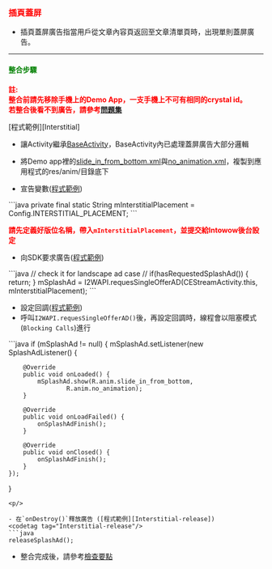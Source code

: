 ﻿<h3 id='interstitialsplash' style='color:red'>插頁蓋屏</h3>

- 插頁蓋屏廣告指當用戶從文章內容頁返回至文章清單頁時，出現單則蓋屏廣告。

---------------------------------------

<h4 id='interstitialsplash-1' style='color:green'>整合步驟</h4>

<span style='font-weight: bold;color:red'>
註:
</span>
<br/>
<span style='font-weight: bold;color:red'>
整合前請先移除手機上的Demo App，一支手機上不可有相同的crystal id。
</span>
<br/>
<span style='font-weight: bold;color:red'>
若整合後看不到廣告，請參考<a target="_blank" href="../faq">問題集</a>
</span>
<br/>

<p/>
[程式範例][Interstitial]
<p/>

- 讓Activity繼承[BaseActivity](./activity_setting)，BaseActivity內已處理蓋屏廣告大部分邏輯<p/>
<p/>

- 將Demo app裡的[slide_in_from_bottom.xml][slide_in_from_bottom]與[no_animation.xml][no_animation]，複製到應用程式的res/anim/目錄底下

<p/>


- 宣告變數([程式範例][Interstitial-init])
<codetag tag="Interstitial-init"/>
```java
private final static String mInterstitialPlacement = Config.INTERSTITIAL_PLACEMENT;
```
<p/>

<span style='font-weight: bold;color:red'>請先定義好版位名稱，帶入`mInterstitialPlacement`，並提交給Intowow後台設定<span/>

- 向SDK要求廣告([程式範例][Interstitial-request])
<codetag tag="Interstitial-request"/>
```java
//	check it for landscape ad case
//
if(hasRequestedSplashAd()) {
	return;
}
mSplashAd = I2WAPI.requesSingleOfferAD(CEStreamActivity.this, mInterstitialPlacement);
```
<p/>

- 設定回調([程式範例][Interstitial-setListener])
- 呼叫`I2WAPI.requesSingleOfferAD()`後，再設定回調時，線程會以阻塞模式(`Blocking Calls`)進行

<codetag tag="Interstitial-setListener"/>
```java
if (mSplashAd != null) {
	mSplashAd.setListener(new SplashAdListener() {

		@Override
		public void onLoaded() {
			mSplashAd.show(R.anim.slide_in_from_bottom, 
					R.anim.no_animation);
		}

		@Override
		public void onLoadFailed() {
			onSplashAdFinish();
		}

		@Override
		public void onClosed() {
			onSplashAdFinish();
		}
	});
}
```
<p/>

- 在`onDestroy()`釋放廣告 ([程式範例][Interstitial-release])
<codetag tag="Interstitial-release"/>
```java
releaseSplashAd();
```
<p/>

- 整合完成後，請參考<a target="_blank" href="../checkpoint">檢查要點</a>

[Interstitial-release]:https://github.com/ddad-daniel/CrystalExpressSDK-CN-Demo/tree/master/src/com/intowow/crystalexpress/cedemo/CEStreamActivity.java#L360 "CEStreamActivity.java" 
[OpenSplash-request]:https://github.com/ddad-daniel/CrystalExpressSDK-CN-Demo/tree/master/src/com/intowow/crystalexpress/cedemo/CEOpenSplashActivity.java#L35 "CEOpenSplashActivity.java" 
[Interstitial]:https://github.com/ddad-daniel/CrystalExpressSDK-CN-Demo/tree/master/src/com/intowow/crystalexpress/cedemo/CEStreamActivity.java#L330 "CEStreamActivity.java" 
[Interstitial-init]:https://github.com/ddad-daniel/CrystalExpressSDK-CN-Demo/tree/master/src/com/intowow/crystalexpress/cedemo/CEStreamActivity.java#L82 "CEStreamActivity.java" 
[Interstitial-request]:https://github.com/ddad-daniel/CrystalExpressSDK-CN-Demo/tree/master/src/com/intowow/crystalexpress/cedemo/CEStreamActivity.java#L148 "CEStreamActivity.java" 
[Interstitial-setListener]:https://github.com/ddad-daniel/CrystalExpressSDK-CN-Demo/tree/master/src/com/intowow/crystalexpress/cedemo/CEStreamActivity.java#L157 "CEStreamActivity.java" 
[slide_in_from_bottom]:https://github.com/ddad-daniel/CrystalExpressSDK-CN-Demo/blob/master/res/anim/slide_in_from_bottom.xml
[no_animation]:https://github.com/ddad-daniel/CrystalExpressSDK-CN-Demo/blob/master/res/anim/no_animation.xml
